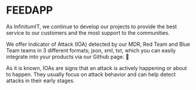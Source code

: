 # FEEDAPP

As InfinitumIT, we continue to develop our projects to provide the best service to our customers and the most support to the communities.

We offer Indicator of Attack (IOA) detected by our MDR, Red Team and Blue Team teams in 3 different formats; json, xml, txt, which you can easily integrate into your products via our Github page. 🚥

As it is known, IOAs are signs that an attack is actively happening or about to happen. They usually focus on attack behavior and can help detect attacks in their early stages.
